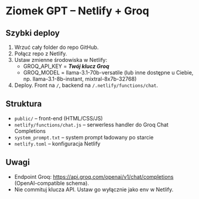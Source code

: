 
# Ziomek GPT – Netlify + Groq

## Szybki deploy
1) Wrzuć cały folder do repo GitHub.
2) Połącz repo z Netlify.
3) Ustaw zmienne środowiska w Netlify:
   - GROQ_API_KEY = ***Twój klucz Groq***
   - GROQ_MODEL = llama-3.1-70b-versatile (lub inne dostępne u Ciebie, np. llama-3.1-8b-instant, mixtral-8x7b-32768)
4) Deploy. Front na `/`, backend na `/.netlify/functions/chat`.

## Struktura
- `public/` – front-end (HTML/CSS/JS)
- `netlify/functions/chat.js` – serwerless handler do Groq Chat Completions
- `system_prompt.txt` – system prompt ładowany po starcie
- `netlify.toml` – konfiguracja Netlify

## Uwagi
- Endpoint Groq: https://api.groq.com/openai/v1/chat/completions (OpenAI-compatible schema).
- Nie commituj klucza API. Ustaw go wyłącznie jako env w Netlify.

